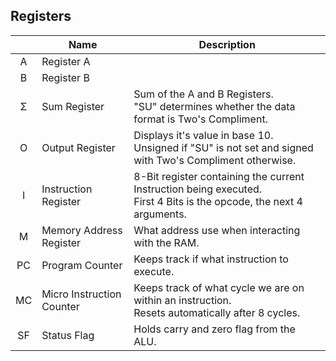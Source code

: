 ## Registers

|     | Name                      | Description                                                                                                              |
| :-: | ------------------------- | ------------------------------------------------------------------------------------------------------------------------ |
| A   | Register A                |                                                                                                                          |
| B   | Register B                |                                                                                                                          |
| Σ   | Sum Register              | Sum of the A and B Registers. <br> "SU" determines whether the data format is Two's Compliment.                          |
| O   | Output Register           | Displays it's value in base 10. <br> Unsigned if "SU" is not set and signed with Two's Compliment otherwise.             |
| I   | Instruction Register      | 8-Bit register containing the current Instruction being executed. <br> First 4 Bits is the opcode, the next 4 arguments. |
| M   | Memory Address Register   | What address use when interacting with the RAM.                                                                          |
| PC  | Program Counter           | Keeps track if what instruction to execute.                                                                              |
| MC  | Micro Instruction Counter | Keeps track of what cycle we are on within an instruction. <br> Resets automatically after 8 cycles.                     |
| SF  | Status Flag               | Holds carry and zero flag from the ALU.                                                                                  |
